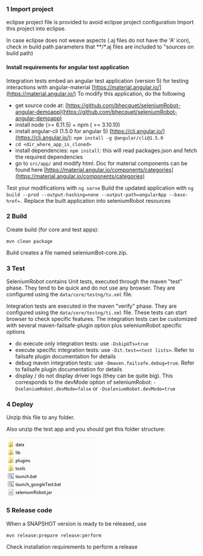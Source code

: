 ### 1 Import project ###
eclipse project file is provided to avoid eclipse project configuration
Import this project into eclipse.

In case eclipse does not weave aspects (.aj files do not have the 'A' icon), check in build path parameters that **/*.aj files are included to "sources on build path)

#### Install requirements for angular test application ####

Integration tests embed an angular test application (version 5) for testing interactions with angular-material [https://material.angular.io/](https://material.angular.io/)
To modify this application, do the following

- get source code at: [https://github.com/bhecquet/seleniumRobot-angular-demoapp](https://github.com/bhecquet/seleniumRobot-angular-demoapp)
- install node (>= 6.11.5) + npm ( >= 3.10.10)
- install angular-cli (1.5.0 for angular 5) [https://cli.angular.io/](https://cli.angular.io/): `npm install -g @angular/cli@1.5.0`
- `cd <dir_where_app_is_cloned>`
- install dependencies: `npm install`: this will read packages.json and fetch the required dependencies
- go to `src/app/` and modify html. Doc for material components can be found here [https://material.angular.io/components/categories](https://material.angular.io/components/categories)

Test your modifications with `ng serve`
Build the updated application with `ng build --prod --output-hashing=none --output-path=angularApp --base-href=.`
Replace the built application into seleniumRobot resources


### 2 Build ###
Create build (for core and test apps):

	mvn clean package

Build creates a file named seleniumBot-core.zip. 

### 3 Test ###
SeleniumRobot contains Unit tests, executed through the maven "test" phase. They tend to be quick and do not use any browser. They are configured using the `data/core/testng/tu.xml` file.

Integration tests are executed in the maven "verify" phase. They are configured using the `data/core/testng/ti.xml` file. These tests can start browser to check specific features.
The integration tests can be customized with several maven-failsafe-plugin option plus seleniumRobot specific options

- do execute only integration tests: use `-DskipUTs=true`
- execute specific integration tests: use `-Dit.test=<test lists>`. Refer to failsafe plugin documentation for details
- debug maven integration tests: use `-Dmaven.failsafe.debug=true`. Refer to failsafe plugin documentation for details
- display / do not display driver logs (they can be quite big). This corresponds to the devMode option of seleniumRobot: `-DseleniumRobot.devMode=false` or `-DseleniumRobot.devMode=true`

### 4 Deploy ###
Unzip this file to any folder.

Also unzip the test app and you should get this folder structure:

![](images/folder_structure.png)

### 5 Release code ###
When a SNAPSHOT version is ready to be released, use

    mvn release:prepare release:perform

Check installation requirements to perform a release